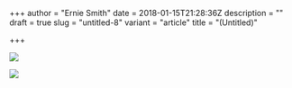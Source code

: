 +++
author = "Ernie Smith"
date = 2018-01-15T21:28:36Z
description = ""
draft = true
slug = "untitled-8"
variant = "article"
title = "(Untitled)"

+++

![](https://tedium.imgix.net/2018/01/triangles_topleft-1.png)

![](https://tedium.imgix.net/2018/02/thewell-bw.png)